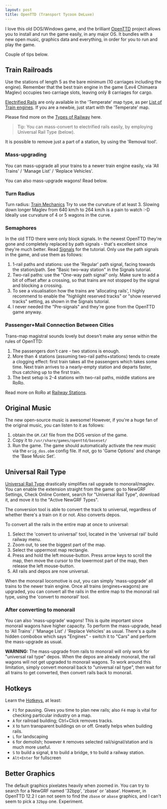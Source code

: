 ```yaml
---
layout: post
title: OpenTTD (Transport Tycoon DeLuxe)
---
```


I love this old DOS/Windows game, and the brilliant [OpenTTD](https://www.openttd.org/) project
allows you to install and run the game easily, in any major OS. It bundles with
a new open music, graphics data and everything, in order for you to run and play the game.

Couple of tips below.

## Train Railroads

Use the stations of length 5 as the bare minimum (10 carriages including the engine).
Remember that the best train engine in the game (Lev4 Chimaera Maglev) occupies two carriage slots, leaving
only 8 carriages for cargo.

[Electrified Rails](https://wiki.openttd.org/en/Manual/Base%20Set/Electrified%20railways) are only available
in the 'Temperate' map type, as per [List of Train engines](https://wiki.openttd.org/en/Manual/Trains#list-of-train-engines-and-carriages).
If you are a newbie, just start with the 'Temperate' map.

Please find more on the [Types of Railway](https://wiki.openttd.org/en/Manual/Base%20Set/Types%20of%20railway) here.

> Tip: You can mass-convert to electrified rails easily, by employing Universal Rail Type (below).

It is possible to remove just a part of a station, by using the 'Removal tool'.

### Mass-upgrading

You can mass-upgrade all your trains to a newer train engine easily, via 'All Trains' / 'Manage List' / 'Replace Vehicles'.

You can also mass-upgrade wagons! Read below.

### Turn Radius

Turn radius: [Train Mechanics](https://wiki.openttd.org/en/Manual/Game%20Mechanics/#trains)
Try to use the curvature of at least 3. Slowing down longer Maglev from 640 km/h to 264 km/h is a pain to watch :-D
Ideally use curvature of 4 or 5 wagons in the curve.

### Semaphores

In the old TTD there were only block signals. In the newest OpenTTD they're gone and completely replaced
by path signals - that's excellent since they're much better. Read [Signals](https://wiki.openttd.org/en/Manual/Signals)
for the tutorial. Only use the path signals in the game, and use them as follows:

1. 1-rail paths and stations: use the 'Regular' path signal, facing towards the station/path. See "Basic two-way station" in the Signals tutorial.
2. Two-rail paths: use the "One-way path signal" only. Make sure to add a bit of offset after
   a crossing, so that trains are not stopped by the signal and blocking a crossing.
3. To see a visualisation how the trains are 'allocating rails', I highly recommend to enable the "highlight reserved tracks" or
   "show reserved tracks" setting, as shown in the Signals tutorial.
4. I never needed the "Pre-signals" and they're gone from the OpenTTD game anyway.

### Passenger+Mail Connection Between Cities

Trans-map magistral sounds lovely but doesn't make any sense within the rules of OpenTTD:

1. The passengers don't care - two stations is enough.
2. More than 4 stations (assuming two-rail paths+stations) tends to create a clogging effect: first train takes all the passengers
   which takes some time. Next train arrives to a nearly-empty station and departs faster, thus catching up to the first train.
3. The best setup is 2-4 stations with two-rail paths, middle stations are RoRo.

Read more on RoRo at [Railway Stations](https://wiki.openttd.org/en/Manual/Railway%20station).

## Original Music

The new open-source music is awesome! However, if you're a huge fan of the original music,
you can listen to it as follows:

1. obtain the `GM.CAT` file from the DOS version of the game.
2. Copy it to `/usr/share/games/openttd/baseset/`
3. Run the game. The game should automatically activate the new music via the `orig_dos.obm` config file. If not, go to
   'Game Options' and change the 'Base Music Set'.

## Universal Rail Type

[Universal Rail Type](https://wiki.openttd.org/en/Community/NewGRF/Universal%20Rail%20Type)
drastically simplifies rail upgrade to monorail/maglev. You can enable the extension
straight from the game: go to NewGRF Settings, Check Online Content, search for "Universal Rail Type",
download it, and move it to the "Active NewGRF Types".

The conversion tool is able to convert the track to universal, regardless of whether there's a train on it or not.
Also converts depos.

To convert all the rails in the entire map at once to universal:

1. Select the 'convert to universal' tool, located in the 'universal rail' build railway menu.
2. Zoom out, to see the biggest part of the map.
3. Select the uppermost map rectangle.
4. Press and hold the left mouse-button. Press arrow keys to scroll the map, then move the cursor to the lowermost part of the map, then release the left mouse-button.
5. All rails and depos are now universal.

When the monorail locomotive is out, you can simply 'mass-upgrade' all trains to the newer train engine. Once all trains (engines+wagons) are upgraded,
you can convert all the rails in the entire map to the monorail rail type, using the 'convert to monorail' tool.

### After converting to monorail

You can also 'mass-upgrade' wagons! This is quite important since monorail wagons have higher capacity.
To perform the mass-upgrade, head to 'All Trains' / 'Manage List' / 'Replace Vehicles' as usual.
There's a quite hidden combobox which says "Engines" - switch it to "Cars" and perform the mass-upgrade as usual.

**WARNING:** The mass-upgrade from rails to monorail will only work for "universal rail type" depos. When the depos are
already monorail, the rail wagons will not get upgraded to monorail wagons. To work around this limitation,
simply convert monorail back to "universal rail type", then wait for all trains to get converted, then convert rails back to monorail.

## Hotkeys

Learn the [Hotkeys](https://wiki.openttd.org/en/Manual/Hotkeys), at least:

* `F1` for pausing. Gives you time to plan new rails; also `F4` map is vital for checking particular industry on a map.
* `A` for railroad building; Ctrl+Click removes tracks.
* `X` to turn transparent buildings on or off. Greatly helps when building rails.
* `L` for landscaping
* `6` for demolish; however `R` removes selected rail/signal/station and is much more useful.
* `S` to build a signal, `B` to build a bridge, `9` to build a railway station.
* `Alt+Enter` for fullscreen

## Better Graphics

The default graphics pixelates heavily when zoomed in. You can try to search for a NewGRF named '32bpp', 'zbase' or 'abase'.
However, in OpenTTD 12.2 I can not seem to find the `zbase` or `abase` graphics, and I can't seem to pick a `32bpp` one.
Experiment.
